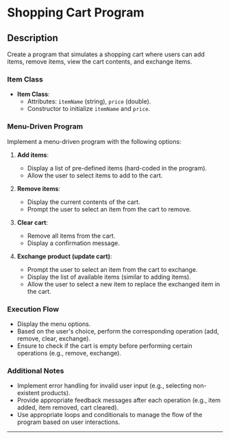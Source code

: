# Shopping Cart Program

## Description

Create a program that simulates a shopping cart where users can add items, remove items, view the cart contents, and exchange items.

### Item Class

- **Item Class**:
  - Attributes: `itemName` (string), `price` (double).
  - Constructor to initialize `itemName` and `price`.

### Menu-Driven Program

Implement a menu-driven program with the following options:

1. **Add items**:
   - Display a list of pre-defined items (hard-coded in the program).
   - Allow the user to select items to add to the cart.

2. **Remove items**:
   - Display the current contents of the cart.
   - Prompt the user to select an item from the cart to remove.

3. **Clear cart**:
   - Remove all items from the cart.
   - Display a confirmation message.

4. **Exchange product (update cart)**:
   - Prompt the user to select an item from the cart to exchange.
   - Display the list of available items (similar to adding items).
   - Allow the user to select a new item to replace the exchanged item in the cart.

### Execution Flow

- Display the menu options.
- Based on the user's choice, perform the corresponding operation (add, remove, clear, exchange).
- Ensure to check if the cart is empty before performing certain operations (e.g., remove, exchange).

### Additional Notes

- Implement error handling for invalid user input (e.g., selecting non-existent products).
- Provide appropriate feedback messages after each operation (e.g., item added, item removed, cart cleared).
- Use appropriate loops and conditionals to manage the flow of the program based on user interactions.

---


